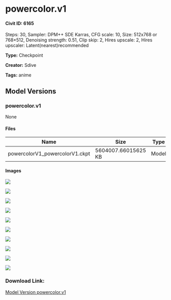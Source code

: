 # powercolor.v1

#### Civit ID: 6165

<p>Steps: 30, Sampler: DPM++ SDE Karras, CFG scale: 10, Size: 512x768 or 768×512, Denoising strength: 0.51, Clip skip: 2, Hires upscale: 2, Hires upscaler: Latent(nearest)recommended</p><p></p><p></p>

**Type:** Checkpoint

**Creator:** Sdive

**Tags:** anime

## Model Versions

### powercolor.v1

None

#### Files

| Name | Size | Type | Format | Download Url | AutoV1 | AutoV2 | SHA256 | CRC32 | BLAKE3 |
| --- | --- | --- | --- | --- | --- | --- | --- | --- | --- |
| powercolorV1_powercolorV1.ckpt | 5604007.66015625 KB | Model | PickleTensor | https://civitai.com/api/download/models/7217 | 4FA7364B | 8FCB175948 | 8FCB1759482416FC01EC4539316D559C13121D51A7F1761C9184ADB0E524D150 | DCB80CF3 | F0C6C0D6A255A7825FCA0BA6A2958EF588BA1438BDD95A4ED94A26D50A2BA1F5 |

#### Images

<p><img src="https://image.civitai.com/xG1nkqKTMzGDvpLrqFT7WA/1589cacf-964f-4388-988b-409daebb0f00/width=450/83213.jpeg" /></p>

<p><img src="https://image.civitai.com/xG1nkqKTMzGDvpLrqFT7WA/698d3479-951f-4aa0-b34b-f3a6d76e7500/width=450/83212.jpeg" /></p>

<p><img src="https://image.civitai.com/xG1nkqKTMzGDvpLrqFT7WA/2ad53a25-a5a8-484f-8612-a6c5d145e500/width=450/83211.jpeg" /></p>

<p><img src="https://image.civitai.com/xG1nkqKTMzGDvpLrqFT7WA/98605c1c-fb24-4d73-3c9a-f1f5f441a300/width=450/83210.jpeg" /></p>

<p><img src="https://image.civitai.com/xG1nkqKTMzGDvpLrqFT7WA/86bfe65a-0127-408e-e570-04d59ac61400/width=450/66580.jpeg" /></p>

<p><img src="https://image.civitai.com/xG1nkqKTMzGDvpLrqFT7WA/4c3795a3-9dae-4ca5-c45c-0d6cf474fa00/width=450/66595.jpeg" /></p>

<p><img src="https://image.civitai.com/xG1nkqKTMzGDvpLrqFT7WA/b872175a-d389-4a8a-c17e-b0efe89d0100/width=450/66594.jpeg" /></p>

<p><img src="https://image.civitai.com/xG1nkqKTMzGDvpLrqFT7WA/e2180680-a83a-48d1-a138-47b350ae4700/width=450/66593.jpeg" /></p>

<p><img src="https://image.civitai.com/xG1nkqKTMzGDvpLrqFT7WA/2731e1e9-f9a7-4e91-f8e9-dc66f9919d00/width=450/66592.jpeg" /></p>

<p><img src="https://image.civitai.com/xG1nkqKTMzGDvpLrqFT7WA/4bf28b1c-9c44-4976-766c-fdd30098ca00/width=450/66591.jpeg" /></p>

### Download Link:

[Model Version powercolor.v1](https://civitai.com/api/download/models/7217)

